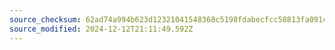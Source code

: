 ```yaml
---
source_checksum: 62ad74a994b623d12321041548368c5198fdabecfcc50813fa091cf9d383df16
source_modified: 2024-12-12T21:11:49.592Z
---
```


